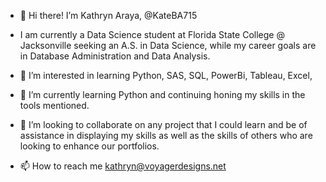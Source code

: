 - 👋 Hi there! I’m Kathryn Araya, @KateBA715
- I am currently a Data Science student at Florida State College @ Jacksonville seeking an A.S. in Data Science, while my career goals are in Database Administration and Data Analysis.

- 👀 I’m interested in learning Python, SAS, SQL, PowerBi, Tableau, Excel, 
- 🌱 I’m currently learning Python and continuing honing my skills in the tools mentioned. 
- 💞️ I’m looking to collaborate on any project that I could learn and be of assistance in displaying my skills as well as the skills of others who are looking to enhance our portfolios. 
- 📫 How to reach me kathryn@voyagerdesigns.net

<!---
KateBA715/KateBA715 is a ✨ special ✨ repository because its `README.md` (this file) appears on your GitHub profile.
You can click the Preview link to take a look at your changes.
--->

